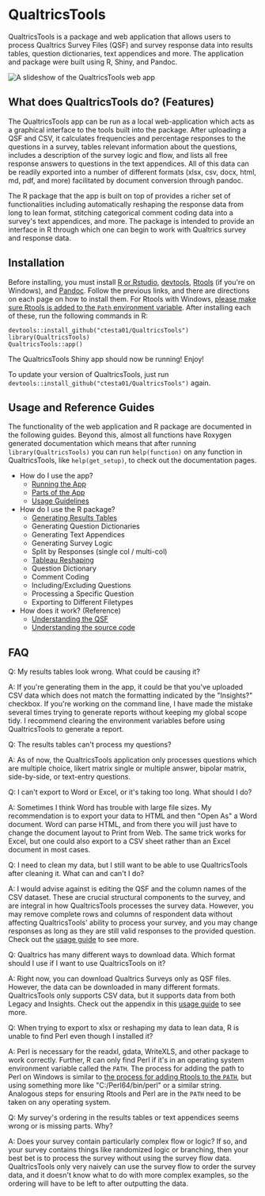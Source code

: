 # QualtricsTools

QualtricsTools is a package and web application that allows users to process
Qualtrics Survey Files (QSF) and survey response data into results tables, 
question dictionaries, text appendices and more. The application and package
were built using R, Shiny, and Pandoc.

![A slideshow of the QualtricsTools web app](https://github.com/ctesta01/QualtricsTools/blob/master/pics/animation.gif?raw=true)

## What does QualtricsTools do? (Features)
The QualtricsTools app can be run as a local web-application which acts as
a graphical interface to the tools built into the package. After uploading
a QSF and CSV, it calculates frequencies and percentage responses to the 
questions in a survey, tables relevant information about the questions, 
includes a description of the survey logic and flow, and lists all
free response answers to questions in the text appendices. All of this data
can be readily exported into a number of different formats (xlsx, csv, docx,
html, md, pdf, and more) facilitated by document conversion through pandoc. 

The R package that the app is built on top of provides a richer set 
of functionalities including automatically reshaping the response data
from long to lean format, stitching categorical comment coding data into
a survey's text appendices, and more. The package is intended to provide
an interface in R through which one can begin to work with Qualtrics survey
and response data.

## Installation
Before installing, you must install [R or Rstudio](https://www.rstudio.com/), 
[devtools](https://github.com/hadley/devtools), 
[Rtools](https://cran.r-project.org/bin/windows/Rtools/) (if you're on Windows), 
and [Pandoc](http://pandoc.org/). Follow the previous links, and there 
are directions on each page on how to install them. For Rtools with Windows, 
[please make sure Rtools is added to the `Path` environment variable](http://stackoverflow.com/a/29480538/3161979). 
After installing each of these, run the following commands in R:

    devtools::install_github("ctesta01/QualtricsTools")
    library(QualtricsTools)
    QualtricsTools::app()

The QualtricsTools Shiny app should now be running! Enjoy!

To update your version of QualtricsTools, just run `devtools::install_github("ctesta01/QualtricsTools")` again.

## Usage and Reference Guides

The functionality of the web application and R package are documented in the following guides. Beyond this,
almost all functions have Roxygen generated documentation which means that after running `library(QualtricsTools)`
you can run `help(function)` on any function in QualtricsTools, like `help(get_setup)`, to check out the
documentation pages.

- How do I use the app?
  - [Running the App](https://github.com/ctesta01/QualtricsTools/wiki/Installing-and-Running-the-Shiny-App)
  - [Parts of the App](https://github.com/ctesta01/QualtricsTools/wiki/Parts-of-the-Shiny-App)
  - [Usage Guidelines](https://github.com/ctesta01/QualtricsTools/wiki/Usage-Guidelines)
- How do I use the R package?
  - [Generating Results Tables](https://github.com/ctesta01/QualtricsTools/wiki/Generating-Results-Tables)
  - Generating Question Dictionaries
  - Generating Text Appendices
  - Generating Survey Logic
  - Split by Responses (single col / multi-col)
  - [Tableau Reshaping](https://github.com/ctesta01/QualtricsTools/wiki/Reshaping-Responses-for-Tableau)
  - Question Dictionary
  - Comment Coding
  - Including/Excluding  Questions
  - Processing a Specific Question
  - Exporting to Different Filetypes
- How does it work? (Reference)
  - [Understanding the QSF](https://gist.github.com/ctesta01/d4255959dace01431fb90618d1e8c241)
  - [Understanding the source code](https://github.com/ctesta01/QualtricsTools/wiki/Source-Code-Layout)

## FAQ
Q: My results tables look wrong. What could be causing it?

A: If you're generating them in the app, it could be that you've uploaded CSV data which does 
not match the formatting indicated by the "Insights?" checkbox. If you're working on the 
command line, I have made the mistake several times trying to generate reports without 
keeping my global scope tidy. I recommend clearing the environment variables before 
using QualtricsTools to generate a report.


Q: The results tables can't process my questions?

A: As of now, the QualtricsTools application only processes questions which are
multiple choice, likert matrix single or multiple answer, bipolar matrix, side-by-side, 
or text-entry questions. 


Q: I can't export to Word or Excel, or it's taking too long. What should I do?

A: Sometimes I think Word has trouble with large file sizes. My recommendation is to export your data to HTML and then "Open As" a Word document. Word can parse HTML, and from there you will just have to change the document layout to Print from Web. The same trick works for Excel, but one could also export to a CSV sheet rather than an Excel document in most cases.


Q: I need to clean my data, but I still want to be able to use QualtricsTools after cleaning it. What can and can't I do?

A: I would advise against is editing the QSF and the column names of the CSV dataset. These are crucial structural components to the survey, and are integral in how QualtricsTools processes the survey data. However, you may 
remove complete rows and columns of respondent data without affecting QualtricsTools' ability to process your survey, and 
you may change responses as long as they are still valid responses to the provided question. Check out the [usage guide](https://github.com/ctesta01/QualtricsTools/wiki/Usage-Guidelines) to see more. 


Q: Qualtrics has many different ways to download data. Which format should I use if I want to use QualtricsTools on it?

A: Right now, you can download Qualtrics Surveys only as QSF files. However, the data can be downloaded in many different formats. QualtricsTools only supports CSV data, but it supports data from both Legacy and Insights. Check out the appendix in this [usage guide](https://github.com/ctesta01/QualtricsTools/wiki/Usage-Guidelines) to see more. 


Q: When trying to export to xlsx or reshaping my data to lean data, R is unable to find 
Perl even though I installed it? 

A: Perl is necessary for the readxl, gdata, WriteXLS, and other package to work correctly. Further, 
R can only find Perl if it's in an operating system environment variable called the `PATH`.
The process for adding the path to Perl on Windows is similar to [the process 
for adding Rtools to the `PATH`](http://stackoverflow.com/a/29480538/3161979), but using 
something more like "C:/Perl64/bin/perl" or a similar string. Analogous steps for ensuring
Rtools and Perl are in the `PATH` need to be taken on any operating system. 


Q: My survey's ordering in the results tables or text appendices seems wrong or is missing parts. 
Why?

A: Does your survey contain particularly complex flow or logic? If so, and your survey contains
things like randomized logic or branching, then your best bet is to process the survey without
using the survey flow data. QualtricsTools only very naively can use the survey flow to 
order the survey data, and it doesn't know what to do with more complex examples, so the ordering
will have to be left to after outputting the data. 


